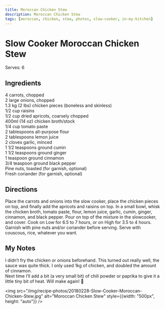 ```yaml
---
title: Moroccan Chicken Stew
description: Moroccan Chicken Stew
tags: [moroccan, chicken, stew, photos, slow-cooker, in-my-kitchen]
---
```


# Slow Cooker Moroccan Chicken Stew
Serves: 6

## Ingredients
4 carrots, chopped  
2 large onions, chopped  
1.3 kg (2 lbs) chicken pieces (boneless and skinless)  
1/2 cup raisins  
1/2 cup dried apricots, coarsely chopped  
400ml (14 oz) chicken broth/stock  
1/4 cup tomato paste  
2 tablespoons all-purpose flour  
2 tablespoons lemon juice  
2 cloves garlic, minced  
1 1/2 teaspoons ground cumin  
1 1/2 teaspoons ground ginger  
1 teaspoon ground cinnamon  
3/4 teaspoon ground black pepper  
Pine nuts, toasted (for garnish, optional)  
Fresh coriander (for garnish, optional)

## Directions
Place the carrots and onions into the slow cooker, place the chicken pieces on top, and finally add the apricots and raisins on top.
In a small bowl, whisk the chicken broth, tomato paste, flour, lemon juice, garlic, cumin, ginger, cinnamon, and black pepper. Pour on top of the mixture in the slowcooker, and cover.
Cook on Low for 6.5 to 7 hours, or on High for 3.5 to 4 hours.
Garnish with pine nuts and/or coriander before serving.
Serve with couscous, rice, whatever you want.

## My Notes
I didn’t fry the chicken or onions beforehand. This turned out really well, the sauce was quite thick. I only used 1kg of chicken, and doubled the amount of cinnamon.  
Next time I’ll add a bit (a very small bit) of chili powder or paprika to give it a little tiny bit of heat. Will make again! 🙂

<img src="/img/recipe-photos/20180228-Slow-Cooker-Moroccan-Chicken-Stew.jpg" alt="Moroccan Chicken Stew" style={{width: "500px", height: "auto"}} />